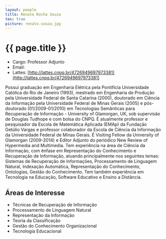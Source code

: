 ```yaml
---
layout: people
title: Renato Rocha Souza
tex: true
picture: renato.souza.jpg
---
```


# {{ page.title }}

- Cargo: Professor Adjunto 
- Email: <script type='text/javascript'>var a = new Array('souza@f','renato.','gv.br');document.write("<a href='mailto:"+a[1]+a[0]+a[2]+"'>"+a[1]+a[0]+a[2]+"</a>");</script>
- Lattes: [http://lattes.cnpq.br/4726949697973381](http://lattes.cnpq.br/4726949697973381)

Possui graduação em Engenharia Elétrica pela Pontifícia Universidade
Católica do Rio de Janeiro (1993), mestrado em Engenharia de Produção
pela Universidade Federal de Santa Catarina (2000), doutorado em
Ciência da Informação pela Universidade Federal de Minas Gerais (2005)
e pós-doutorado (01/2009-01/2010) em Tecnologias Semânticas para
Recuperação de Informação - University of Glamorgan, UK, sob
supervisão de Douglas Tudhope e com bolsa do CNPQ. É atualmente
professor e pesquisador da Escola de Matemática Aplicada (EMAp) da
Fundação Getúlio Vargas e professor colaborador da Escola de Ciência
da Informação da Universidade Federal de Minas Gerais. É Visiting
Fellow da University of Glamorgan (2009-2014) e Editor Adjunto do
periódico New Review of Hypermedia and Multimedia. Tem experiência na
área de Ciência da Informação, com ênfase em Representação do
Conhecimento e Recuperação de Informação, atuando principalmente nos
seguintes temas: Sistemas de Recuperação de Informações, Processamento
de Linguagem Natural, Indexação Automática, Representação do
Conhecimento, Ontologias, Gestão do Conhecimento. Tem também
experiência em Tecnologia na Educação, Software Educativo e Ensino a
Distância.

## Áreas de Interesse

- Técnicas de Recuperação de Informação
- Processamento de Linguagem Natural
- Representação da Informação
- Teoria da Classificação
- Gestão do Conhecimento Organizacional
- Tecnologia Educacional
